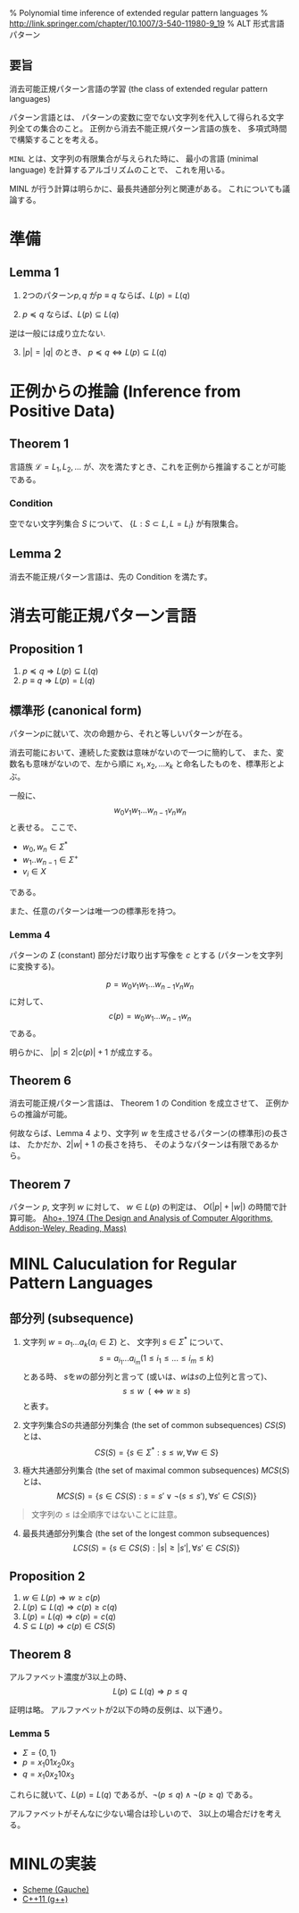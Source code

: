 % Polynomial time inference of extended regular pattern languages
% http://link.springer.com/chapter/10.1007/3-540-11980-9_19
% ALT 形式言語 パターン

## 要旨

消去可能正規パターン言語の学習
(the class of extended regular pattern languages)

パターン言語とは、
パターンの変数に空でない文字列を代入して得られる文字列全ての集合のこと。
正例から消去不能正規パターン言語の族を、
多項式時間で構築することを考える。

`MINL` とは、文字列の有限集合が与えられた時に、
最小の言語 (minimal language) を計算するアルゴリズムのことで、
これを用いる。

MINL が行う計算は明らかに、最長共通部分列と関連がある。
これについても議論する。

# 準備

## Lemma 1

1. 2つのパターン$p, q$ が$p \equiv q$ ならば、$L(p) = L(q)$

2. $p \preceq q$ ならば、$L(p) \subseteq L(q)$

逆は一般には成り立たない.

3. $|p| = |q|$ のとき、 $p \preceq q \iff L(p) \subseteq L(q)$

# 正例からの推論 (Inference from Positive Data)

## Theorem 1

言語族 $\mathcal{L} = L_1, L_2, ...$ が、次を満たすとき、これを正例から推論することが可能である。

### Condition

空でない文字列集合 $S$ について、
$\{ L : S \subset L, L = L_i \}$ が有限集合。

## Lemma 2

消去不能正規パターン言語は、先の Condition を満たす。

# 消去可能正規パターン言語

## Proposition 1

1. $p \preceq q \Rightarrow L(p) \subseteq L(q)$
2. $p \equiv q \Rightarrow L(p) = L(q)$

## 標準形 (canonical form)

パターン$p$に就いて、次の命題から、それと等しいパターンが在る。

消去可能において、連続した変数は意味がないので一つに簡約して、
また、変数名も意味がないので、左から順に $x_1, x_2, ... x_k$ と命名したものを、標準形とよぶ。

一般に、
$$w_0 v_1 w_1 ... w_{n-1} v_n w_n$$
と表せる。
ここで、

- $w_0, w_n \in \Sigma^*$
- $w_1 .. w_{n-1} \in \Sigma^+$
- $v_i \in X$

である。

また、任意のパターンは唯一つの標準形を持つ。

### Lemma 4

パターンの $\Sigma$ (constant) 部分だけ取り出す写像を $c$ とする
(パターンを文字列に変換する)。

$$p = w_0 v_1 w_1 ... w_{n-1} v_n w_n$$
に対して、
$$c(p) = w_0 w_1 ... w_{n-1} w_n$$
である。

明らかに、
$|p| \leq 2 |c(p)| + 1$
が成立する。

## Theorem 6

消去可能正規パターン言語は、
Theorem 1 の Condition を成立させて、
正例からの推論が可能。

何故ならば、Lemma 4 より、文字列 $w$ を生成させるパターン(の標準形)の長さは、
たかだか、$2 |w| + 1$ の長さを持ち、
そのようなパターンは有限であるから。

## Theorem 7

パターン $p$, 文字列 $w$ に対して、
$w \in L(p)$
の判定は、
$O(|p|+|w|)$
の時間で計算可能。
[Aho+, 1974 (The Design and Analysis of Computer Algorithms, Addison-Weley, Reading, Mass)]()

# MINL Caluculation for Regular Pattern Languages

## 部分列 (subsequence)

1. 文字列 $w = a_1 ... a_k (a_i \in \Sigma)$ と、
文字列 $s \in \Sigma^*$ について、
$$s = a_{i_1} ... a_{i_m} (1 \leq i_1 \le ... \le i_m \leq k)$$
とある時、
$s$を$w$の部分列と言って
(或いは、$w$は$s$の上位列と言って)、
$$s \leq w ~~ (\iff w \geq s)$$ と表す。

2. 文字列集合$S$の共通部分列集合 (the set of common subsequences) $CS(S)$とは、
$$CS(S) = \{ s \in \Sigma^* : s \leq w, \forall w \in S \}$$

3. 極大共通部分列集合 (the set of maximal common subsequences) $MCS(S)$とは、
$$MCS(S) = \{ s \in CS(S) : s = s' \lor \lnot (s \leq s') , \forall s' \in CS(S) \}$$

> 文字列の $\leq$ は全順序ではないことに註意。

4. 最長共通部分列集合 (the set of the longest common subsequences)
$$LCS(S) = \{ s \in CS(S) : |s| \geq |s'|, \forall s' \in CS(S) \}$$

## Proposition 2

1. $w \in L(p) \Rightarrow w \geq c(p)$
2. $L(p) \subseteq L(q) \Rightarrow c(p) \geq c(q)$
3. $L(p) = L(q) \Rightarrow c(p) = c(q)$
4. $S \subseteq L(p) \Rightarrow c(p) \in CS(S)$

## Theorem 8

アルファベット濃度が3以上の時、
$$L(p) \subseteq L(q) \Rightarrow p \leq q$$

証明は略。
アルファベットが2以下の時の反例は、以下通り。

### Lemma 5
- $\Sigma = \{ 0, 1 \}$
- $p = x_1 0 1 x_2 0 x_3$
- $q = x_1 0 x_2 1 0 x_3$

これらに就いて、$L(p) = L(q)$ であるが、$\lnot (p \leq q) \land \lnot (p \geq q)$ である。

アルファベットがそんなに少ない場合は珍しいので、
3以上の場合だけを考える。

# MINLの実装

- [Scheme (Gauche)](https://gist.github.com/cympfh/dd3b151d9ff1585e68e7)
- [C++11 (g++)](https://gist.github.com/d0dbc98052c0d51b2863)
